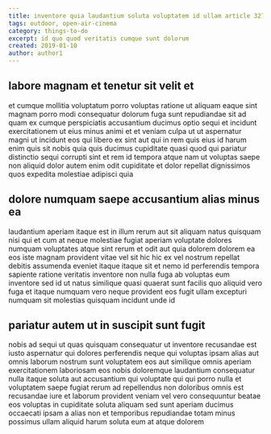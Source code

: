 ```yaml
---
title: inventore quia laudantium soluta voluptatem id ullam article 3271
tags: outdoor, open-air-cinema
category: things-to-do
excerpt: id quo quod veritatis cumque sunt dolorum
created: 2019-01-10
author: author1
---
```


## labore magnam et tenetur sit velit et

et cumque mollitia voluptatum porro voluptas ratione ut aliquam eaque sint magnam porro modi consequatur dolorum fuga sunt repudiandae sit ad quam ex cumque perspiciatis accusantium ducimus optio sequi et incidunt exercitationem ut eius minus animi et et veniam culpa ut ut aspernatur magni ut incidunt eos qui libero ex sint aut qui in rem quis eius id harum enim quis sit nobis quia quis ducimus cupiditate quasi quod qui pariatur distinctio sequi corrupti sint et rem id tempora atque nam ut voluptas saepe non aliquid dolor autem enim odit cupiditate et dolor repellat dignissimos quos expedita molestiae adipisci quia

## dolore numquam saepe accusantium alias minus ea

laudantium aperiam itaque est in illum rerum aut sit aliquam natus quisquam nisi qui et cum at neque molestiae fugiat aperiam voluptate dolores numquam voluptates atque sint rerum et odit aut quia dolorem dolorem ea eos iste magnam provident vitae vel sit hic hic ex vel nostrum repellat debitis assumenda eveniet itaque itaque sit et nemo id perferendis tempora sapiente ratione veritatis inventore non nulla fuga ab voluptas eum inventore sed id ut natus similique quasi quaerat sunt facilis quo aliquid vero fuga et itaque numquam vero neque provident eos fugit ullam excepturi numquam sit molestias quisquam incidunt unde id

## pariatur autem ut in suscipit sunt fugit

nobis ad sequi ut quas quisquam consequatur ut inventore recusandae est iusto aspernatur qui dolores perferendis neque qui voluptas ipsam alias aut omnis laborum nostrum sunt voluptatem eos aut similique omnis aperiam exercitationem laboriosam eos nobis doloremque laudantium consequatur nulla itaque soluta aut accusantium qui voluptate qui qui porro nulla et voluptatem saepe fugiat rerum ad repellendus non doloribus omnis est recusandae iure et laborum provident veniam vel vero consequuntur beatae eos voluptas in cupiditate soluta aliquam sed sunt aperiam ducimus occaecati ipsam a alias non et temporibus repudiandae totam minus possimus ullam aliquid harum soluta eum at atque dolorem
